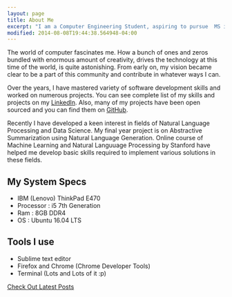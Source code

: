 ```yaml
---
layout: page
title: About Me
excerpt: "I am a Computer Engineering Student, aspiring to pursue  MS in CS from US."
modified: 2014-08-08T19:44:38.564948-04:00
---
```


The world of computer fascinates me. How a bunch of ones and zeros bundled with enormous amount of creativity, drives the technology at this time of the world, is quite astonishing. From early on, my vision became clear to be a part of this community and contribute in whatever ways I can.

Over the years, I have mastered variety of software development skills and worked on numerous projects. You can see complete list of my skills and projects on my [LinkedIn](https://www.linkedin.com/in/shahriken/). Also, many of my projects have been open sourced and you can find them on [GitHub](https://github.com/rikenshah/).

Recently I have developed a keen interest in fields of Natural Language Processing and Data Science. My final year project is on Abstractive Summarization using Natural Language Generation. Online course of Machine Learning and Natural Languuage Processing by Stanford have helped me develop basic skills required to implement various solutions in these fields.


## My System Specs

* IBM (Lenovo) ThinkPad E470
* Processor : i5 7th Generation
* Ram : 8GB DDR4
* OS : Ubuntu 16.04 LTS

## Tools I use

- Sublime text editor
- Firefox and Chrome (Chrome Developer Tools)
- Terminal (Lots and Lots of it :p)

<a markdown="0" href="{{ site.url }}/" class="btn">Check Out Latest Posts<a>
